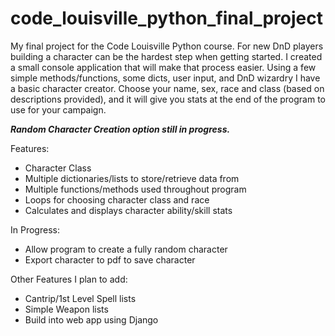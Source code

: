 # code_louisville_python_final_project
My final project for the Code Louisville Python course.
For new DnD players building a character can be the hardest step when getting started. I created a small console application that will make that process easier.
Using a few simple methods/functions, some dicts, user input, and DnD wizardry I have a basic character creator. Choose your name, sex, race and class (based on descriptions provided), and it will give you stats at the end of the program to use for your campaign.

***Random Character Creation option still in progress.*** 

Features:
- Character Class
- Multiple dictionaries/lists to store/retrieve data from
- Multiple functions/methods used throughout program
- Loops for choosing character class and race
- Calculates and displays character ability/skill stats

In Progress:
- Allow program to create a fully random character
- Export character to pdf to save character

Other Features I plan to add:
- Cantrip/1st Level Spell lists
- Simple Weapon lists
- Build into web app using Django
